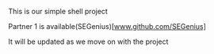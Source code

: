 This is our simple shell project

Partner 1 is available(SEGenius)[www.github.com/SEGenius]









It will be updated as we move on with the project
